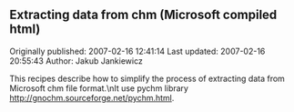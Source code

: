 ## Extracting data from chm (Microsoft compiled html)

Originally published: 2007-02-16 12:41:14
Last updated: 2007-02-16 20:55:43
Author: Jakub Jankiewicz

This recipes describe how to simplify the process of extracting data from Microsoft chm file format.\nIt use pychm library http://gnochm.sourceforge.net/pychm.html.